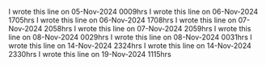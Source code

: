 I wrote this line on 05-Nov-2024 0009hrs
I wrote this line on 06-Nov-2024 1705hrs
I wrote this line on 06-Nov-2024 1708hrs
I wrote this line on 07-Nov-2024 2058hrs
I wrote this line on 07-Nov-2024 2059hrs
I wrote this line on 08-Nov-2024 0029hrs
I wrote this line on 08-Nov-2024 0031hrs
I wrote this line on 14-Nov-2024 2324hrs
I wrote this line on 14-Nov-2024 2330hrs
I wrote this line on 19-Nov-2024 1115hrs
